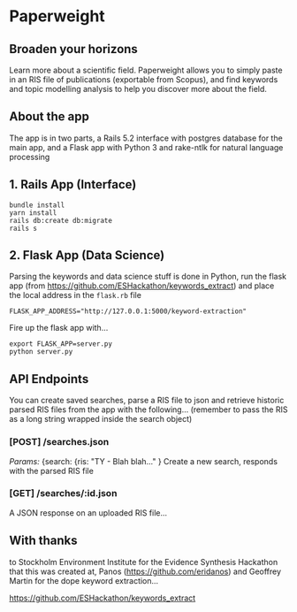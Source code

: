 # Paperweight
## Broaden your horizons

Learn more about a scientific field. Paperweight allows you to simply paste in an RIS file of publications (exportable from Scopus), and find keywords and topic modelling analysis to help you discover more about the field.

## About the app

The app is in two parts, a Rails 5.2 interface with postgres database for the main app, and a Flask app with Python 3 and rake-ntlk for natural language processing

## 1. Rails App (Interface)

```
bundle install
yarn install
rails db:create db:migrate
rails s
```

## 2. Flask App (Data Science)

Parsing the keywords and data science stuff is done in Python, run the flask app (from https://github.com/ESHackathon/keywords_extract) and place the local address in the `flask.rb` file

`FLASK_APP_ADDRESS="http://127.0.0.1:5000/keyword-extraction"`

Fire up the flask app with...

```
export FLASK_APP=server.py
python server.py
```

## API Endpoints

You can create saved searches, parse a RIS file to json and retrieve historic parsed RIS files from the app with the following...
(remember to pass the RIS as a long string wrapped inside the search object)

### [POST] /searches.json
*Params:* {search: {ris: "TY  - Blah blah..." }
Create a new search, responds with the parsed RIS file

### [GET] /searches/:id.json
A JSON response on an uploaded RIS file...

## With thanks

to Stockholm Environment Institute for the Evidence Synthesis Hackathon that this was created at, Panos (https://github.com/eridanos) and Geoffrey Martin for the dope keyword extraction...

https://github.com/ESHackathon/keywords_extract

